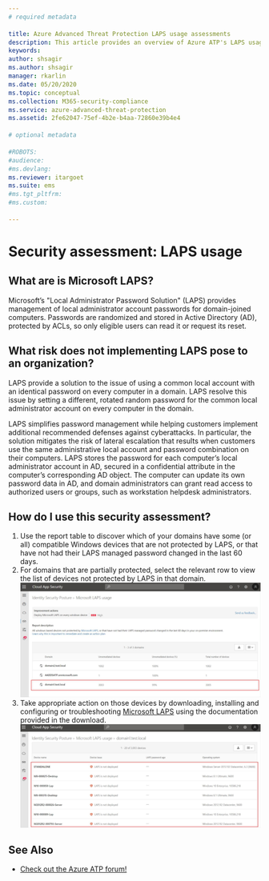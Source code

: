 ```yaml
---
# required metadata

title: Azure Advanced Threat Protection LAPS usage assessments
description: This article provides an overview of Azure ATP's LAPS usage identity security posture assessment report.
keywords:
author: shsagir
ms.author: shsagir
manager: rkarlin
ms.date: 05/20/2020
ms.topic: conceptual
ms.collection: M365-security-compliance
ms.service: azure-advanced-threat-protection
ms.assetid: 2fe62047-75ef-4b2e-b4aa-72860e39b4e4

# optional metadata

#ROBOTS:
#audience:
#ms.devlang:
ms.reviewer: itargoet
ms.suite: ems
#ms.tgt_pltfrm:
#ms.custom:

---
```



# Security assessment: LAPS usage

## What are is Microsoft LAPS?

Microsoft’s "Local Administrator Password Solution" (LAPS) provides management of local administrator account passwords for domain-joined computers. Passwords are randomized and stored in Active Directory (AD), protected by ACLs, so only eligible users can read it or request its reset.

## What risk does not implementing LAPS pose to an organization?

LAPS provide a solution to the issue of using a common local account with an identical password on every computer in a domain. LAPS resolve this issue by setting a different, rotated random password for the common local administrator account on every computer in the domain.

LAPS simplifies password management while helping customers implement additional recommended defenses against cyberattacks. In particular, the solution mitigates the risk of lateral escalation that results when customers use the same administrative local account and password combination on their computers. LAPS stores the password for each computer’s local administrator account in AD, secured in a confidential attribute in the computer’s corresponding AD object. The computer can update its own password data in AD, and domain administrators can grant read access to authorized users or groups, such as workstation helpdesk administrators.

## How do I use this security assessment?

1. Use the report table to discover which of your domains have some (or all) compatible Windows devices that are not protected by LAPS, or that have not had their LAPS managed password changed in the last 60 days.
1. For domains that are partially protected, select the relevant row to view the list of devices not protected by LAPS in that domain.
    ![Select domain with LAPS devices](media/atp-cas-isp-laps-1.png)
1. Take appropriate action on those devices by downloading, installing and configuring or troubleshooting [Microsoft LAPS](https://go.microsoft.com/fwlink/?linkid=2104282) using the documentation provided in the download.
    ![Remediate LAPS device](media/atp-cas-isp-laps-2.png)

## See Also

- [Check out the Azure ATP forum!](https://aka.ms/azureatpcommunity)
